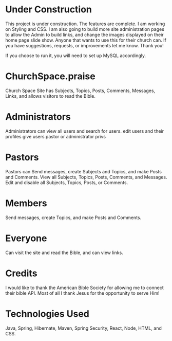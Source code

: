 # Under Construction
This project is under construction. The features are complete. I am working on Styling and CSS. I am also going to build more site administration pages to allow the Admin to build links, and change the images displayed on their home page slide show. Anyone that wants to use this for their church can. If you have suggestions, requests, or improvements let me know. Thank you!


If you choose to run it, you will need to set up MySQL accordingly.

# ChurchSpace.praise
Church Space Site has Subjects, Topics, Posts, Comments, Messages, Links, and allows visitors to read the Bible.

# Administrators
Administrators can 
view all users and search for users. 
edit users and their profiles
give users pastor or administrator privs

# Pastors
Pastors can
Send messages, create Subjects and Topics, and make Posts and Comments.
View all Subjects, Topics, Posts, Comments, and Messages.
Edit and disable all Subjects, Topics, Posts, or Comments.
 
# Members
Send messages, create Topics, and make Posts and Comments.

# Everyone
Can visit the site and read the Bible, and can view links.

# Credits
I would like to thank the American Bible Society for allowing me to connect their bible API. Most of all I thank Jesus for the opportunity to serve Him!

# Technologies Used
Java, Spring, Hibernate, Maven, Spring Security, React, Node, HTML, and CSS.
